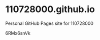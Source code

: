 # 110728000.github.io
Personal GitHub Pages site for 110728000





































6RMx6snVk

